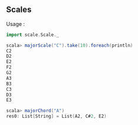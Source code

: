 ## Scales

Usage :

```scala
import scale.Scale._

scala> majorScale("C").take(10).foreach(println)
C2
D2
E2
F2
G2
A3
B3
C3
D3
E3

scala> majorChord("A")
res0: List[String] = List(A2, C#2, E2)

```